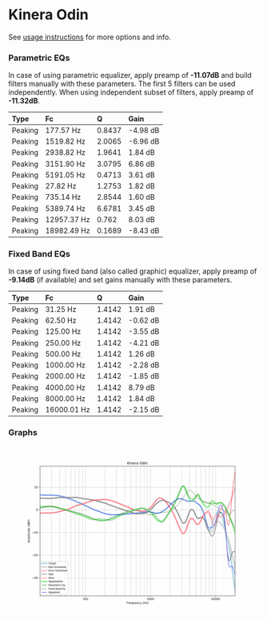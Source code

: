 # Kinera Odin
See [usage instructions](https://github.com/jaakkopasanen/AutoEq#usage) for more options and info.

### Parametric EQs
In case of using parametric equalizer, apply preamp of **-11.07dB** and build filters manually
with these parameters. The first 5 filters can be used independently.
When using independent subset of filters, apply preamp of **-11.32dB**.

| Type    | Fc          |      Q | Gain     |
|:--------|:------------|:-------|:---------|
| Peaking | 177.57 Hz   | 0.8437 | -4.98 dB |
| Peaking | 1519.82 Hz  | 2.0065 | -6.96 dB |
| Peaking | 2938.82 Hz  | 1.9641 | 1.84 dB  |
| Peaking | 3151.90 Hz  | 3.0795 | 6.86 dB  |
| Peaking | 5191.05 Hz  | 0.4713 | 3.61 dB  |
| Peaking | 27.82 Hz    | 1.2753 | 1.82 dB  |
| Peaking | 735.14 Hz   | 2.8544 | 1.60 dB  |
| Peaking | 5389.74 Hz  | 6.6781 | 3.45 dB  |
| Peaking | 12957.37 Hz | 0.762  | 8.03 dB  |
| Peaking | 18982.49 Hz | 0.1689 | -8.43 dB |

### Fixed Band EQs
In case of using fixed band (also called graphic) equalizer, apply preamp of **-9.14dB**
(if available) and set gains manually with these parameters.

| Type    | Fc          |      Q | Gain     |
|:--------|:------------|:-------|:---------|
| Peaking | 31.25 Hz    | 1.4142 | 1.91 dB  |
| Peaking | 62.50 Hz    | 1.4142 | -0.62 dB |
| Peaking | 125.00 Hz   | 1.4142 | -3.55 dB |
| Peaking | 250.00 Hz   | 1.4142 | -4.21 dB |
| Peaking | 500.00 Hz   | 1.4142 | 1.26 dB  |
| Peaking | 1000.00 Hz  | 1.4142 | -2.28 dB |
| Peaking | 2000.00 Hz  | 1.4142 | -1.85 dB |
| Peaking | 4000.00 Hz  | 1.4142 | 8.79 dB  |
| Peaking | 8000.00 Hz  | 1.4142 | 1.84 dB  |
| Peaking | 16000.01 Hz | 1.4142 | -2.15 dB |

### Graphs
![](./Kinera%20Odin.png)
